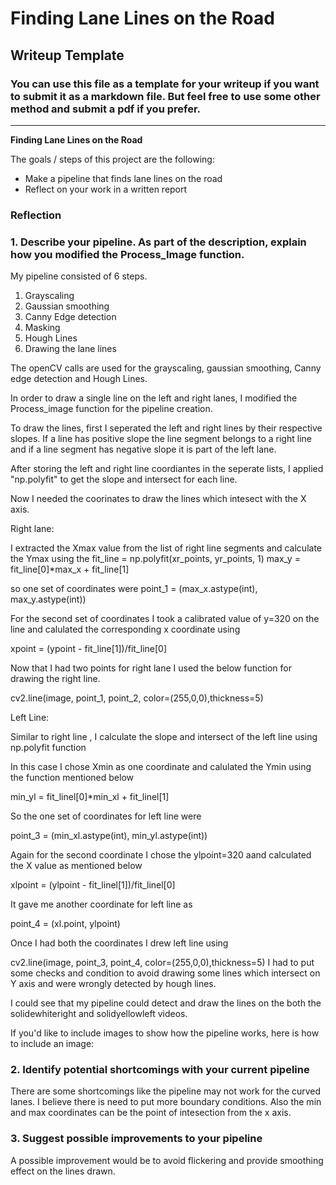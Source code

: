 # **Finding Lane Lines on the Road** 

## Writeup Template

### You can use this file as a template for your writeup if you want to submit it as a markdown file. But feel free to use some other method and submit a pdf if you prefer.

---

**Finding Lane Lines on the Road**

The goals / steps of this project are the following:
* Make a pipeline that finds lane lines on the road
* Reflect on your work in a written report


### Reflection

### 1. Describe your pipeline. As part of the description, explain how you modified the Process_Image function.

My pipeline consisted of 6 steps. 

1. Grayscaling
2. Gaussian smoothing
3. Canny Edge detection
4. Masking
5. Hough Lines
6. Drawing the lane lines

The openCV calls are used for the grayscaling, gaussian smoothing, Canny edge detection and Hough Lines.

In order to draw a single line on the left and right lanes, I modified the Process_image function for the pipeline creation.

To draw the lines, first I seperated the left and right lines by their respective slopes. If a line has positive slope the line segment
belongs to a right line and if a line segment has negative slope it is part of the left lane.

After storing the left and right line coordiantes in the seperate lists, I applied "np.polyfit" to get the slope and intersect for each line.

Now I needed the coorinates to draw the lines which intesect with the X axis.

Right lane:

I extracted the Xmax value from the list of right line segments and calculate the Ymax using the 
fit_line = np.polyfit(xr_points, yr_points, 1)
max_y = fit_line[0]*max_x + fit_line[1]

so one set of coordinates were 
point_1 = (max_x.astype(int), max_y.astype(int))

For the second set of coordinates I took a calibrated value of y=320 on the line and calulated the corresponding
x coordinate using

xpoint = (ypoint - fit_line[1])/fit_line[0]

Now that I had two points for right lane I used the below function for drawing the right line.

cv2.line(image, point_1, point_2, color=(255,0,0),thickness=5)


Left Line:

Similar to right line , I calculate the slope and intersect of the left line using np.polyfit function

In this case I chose Xmin as one coordinate and calulated the Ymin using the function mentioned below

min_yl = fit_linel[0]*min_xl + fit_linel[1]

So the one set of coordinates for left line were 

point_3 = (min_xl.astype(int), min_yl.astype(int))

Again for the second coordinate I chose the ylpoint=320 aand calculated the X value as mentioned below

xlpoint = (ylpoint - fit_linel[1])/fit_linel[0]


It gave me another coordinate for left line as

point_4 = (xl.point, ylpoint)

Once I had both the coordinates I  drew left line using 

cv2.line(image, point_3, point_4, color=(255,0,0),thickness=5)
I had to put some checks and condition to avoid drawing some lines which intersect on Y axis and were wrongly detected by hough lines.

I could see that my pipeline could detect and draw the lines on the both the solidewhiteright and solidyellowleft videos.

If you'd like to include images to show how the pipeline works, here is how to include an image: 


### 2. Identify potential shortcomings with your current pipeline

There are some shortcomings like the pipeline may not work for the curved lanes. I believe
there is need to put more boundary conditions. Also the min and max coordinates can be the point of
intesection from the x axis.

### 3. Suggest possible improvements to your pipeline

A possible improvement would be to avoid flickering and provide smoothing effect on the lines drawn.



